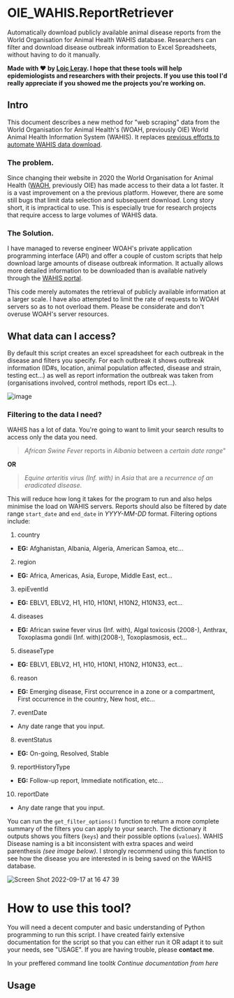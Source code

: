 # OIE_WAHIS.ReportRetriever
Automatically download publicly available animal disease reports from the World Organisation for Animal Health WAHIS database. Researchers can filter and download disease outbreak information to Excel Spreadsheets, without having to do it manually.

**Made with ♥ by [Loic Leray](https://loicleray.com). I hope that these tools will help epidemiologists and researchers with their projects. If you use this tool I'd really appreciate if you showed me the projects you're working on.**

## Intro
This document describes a new method for "web scraping" data from the World Organisation for Animal Health's (WOAH, previously OIE) World Animal Health Information System (WAHIS). It replaces [previous efforts to automate WAHIS data download](https://onlinelibrary.wiley.com/doi/abs/10.1111/tbed.14133?casa_token=V85WAk0RTFMAAAAA:lPcjIz-Os652-5RChFVqjZcWOhrb-8IdP6IKr5CsoS9NfCoP5CwVUiNPY78-GYhEO1cSM1m4CUeKvg).


### The problem.
Since changing their website in 2020 the World Organisation for Animal Health ([WAOH](https://www.woah.org), previously OIE) has made access to their data a lot faster. It is a vast improvement on a the previous platform. However, there are some still bugs that limit data selection and subsequent download. Long story short, it is impractical to use. This is especially true for research projects that require access to large volumes of WAHIS data.

### The Solution.
I have managed to reverse engineer WOAH's private application programming interface (API) and offer a couple of custom scripts that help download large amounts of disease outbreak information. It actually allows more detailed information to be downloaded than is available natively through the [WAHIS portal](https://wahis.woah.org/#/home).

This code merely automates the retrieval of publicly available information at a larger scale. I have also attempted to limit the rate of requests to WOAH servers so as to not overload them. Please be considerate and don't overuse WOAH's server resources.

## What data can I access?

By default this script creates an excel spreadsheet for each outbreak in the disease and filters you specify. For each outbreak it shows outbreak information (ID#s, location, animal population affected, disease and strain, testing ect...) as well as report information the outbreak was taken from (organisations involved, control methods, report IDs ect...).

![image](https://user-images.githubusercontent.com/47128655/190842786-afdd502e-628f-4d90-815e-63dd41ab26db.jpeg)

### Filtering to the data I need?

WAHIS has a lot of data. You're going to want to limit your search results to access only the data you need.

> *African Swine Fever* reports in *Albania* between a *certain date range*"

**OR**

>*Equine arteritis virus (Inf. with)* in *Asia* that are a *recurrence of an eradicated disease*.

This will reduce how long it takes for the program to run and also helps minimise the load on WAHIS servers. Reports should also be filtered by date range `start_date` and `end_date` in *YYYY-MM-DD* format. Filtering options include:

1. country
  * **EG:** Afghanistan, Albania, Algeria, American Samoa, etc...
2. region
  * **EG:** Africa, Americas, Asia, Europe, Middle East, ect...
3. epiEventId
  * **EG:** EBLV1, EBLV2, H1, H10, H10N1, H10N2, H10N33, ect...
4. diseases
  * **EG:** African swine fever virus (Inf. with), Algal toxicosis (2008-), Anthrax, Toxoplasma gondii (Inf. with)(2008-), Toxoplasmosis, ect...
5. diseaseType
  * **EG:** EBLV1, EBLV2, H1, H10, H10N1, H10N2, H10N33, ect...
6. reason
  * **EG:** Emerging disease, First occurrence in a zone or a compartment, First occurrence in the country, New host, etc...
7. eventDate
  * Any date range that you input.
8. eventStatus
  * **EG:** On-going, Resolved, Stable
9. reportHistoryType
  * **EG:** Follow-up report, Immediate notification, etc...
10. reportDate
  * Any date range that you input.

You can run the `get_filter_options()` function to return a more complete summary of the filters you can apply to your search. The dictionary it outputs shows you filters (`keys`) and their possible options (`values`). WAHIS Disease naming is a bit inconsistent with extra spaces and weird parenthesis *(see image below)*. I strongly recommend using this function to see how the disease you are interested in is being saved on the WAHIS database.

![Screen Shot 2022-09-17 at 16 47 39](https://user-images.githubusercontent.com/47128655/190844671-a5d8ca55-e14d-425d-b75f-d0b875f07b68.jpg)

# How to use this tool?
You will need a decent computer and basic understanding of Python programming to run this script. I have created fairly extensive documentation for the script so that you can either run it OR adapt it to suit your needs, see "USAGE". If you are having trouble, please **contact me**.

In your preffered command line tool*tk Continue documentation from here*


## Usage
